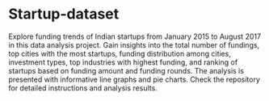# Startup-dataset
Explore funding trends of Indian startups from January 2015 to August 2017 in this data analysis project.
Gain insights into the total number of fundings, top cities with the most startups, funding distribution among cities, investment types, top industries with highest funding, and ranking of startups based on funding amount and funding rounds.
The analysis is presented with informative line graphs and pie charts.
Check the repository for detailed instructions and analysis results.
